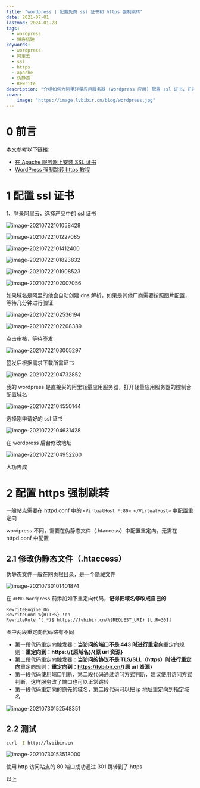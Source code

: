 ```yaml
---
title: "wordpress | 配置免费 ssl 证书和 https 强制跳转" 
date: 2021-07-01
lastmod: 2024-01-28
tags:
  - wordpress
  - 博客搭建
keywords:
  - wordpress
  - 阿里云
  - ssl
  - https
  - apache
  - 伪静态
  - Rewrite
description: "介绍如何为阿里轻量应用服务器 (wordpress 应用) 配置 ssl 证书，开启 https 访问且实现https 强制跳转" 
cover:
    image: "https://image.lvbibir.cn/blog/wordpress.jpg" 
---
```


# 0 前言

本文参考以下链接:

- [在 Apache 服务器上安装 SSL 证书](https://help.aliyun.com/zh/ssl-certificate/user-guide/install-ssl-certificates-on-apache-servers)
- [WordPress 强制跳转 https 教程](https://blog.csdn.net/weixin_39037804/article/details/102801202)

# 1 配置 ssl 证书

1、登录阿里云，选择产品中的 ssl 证书

![image-20210722101058428](https://image.lvbibir.cn/blog/image-20210722101058428.png)

![image-20210722101227085](https://image.lvbibir.cn/blog/image-20210722101823832.png)

![image-20210722101412400](https://image.lvbibir.cn/blog/image-20210722101412400.png)

![image-20210722101823832](https://image.lvbibir.cn/blog/image-20210722102007056.png)

![image-20210722101908523](https://image.lvbibir.cn/blog/image-20210722101908523.png)

![image-20210722102007056](https://image.lvbibir.cn/blog/image-20210722102536194.png)

如果域名是阿里的他会自动创建 dns 解析，如果是其他厂商需要按照图片配置，等待几分钟进行验证

![image-20210722102536194](https://image.lvbibir.cn/blog/image-20210722103005297.png)

![image-20210722102208389](https://image.lvbibir.cn/blog/image-20210722101227085.png)

点击审核，等待签发

![image-20210722103005297](https://image.lvbibir.cn/blog/image-20210722102208389.png)

签发后根据需求下载所需证书

![image-20210722104732852](https://image.lvbibir.cn/blog/image-20210722104550144.png)

我的 wordpress 是直接买的阿里轻量应用服务器，打开轻量应用服务器的控制台配置域名

![image-20210722104550144](https://image.lvbibir.cn/blog/image-20210722104732852.png)

选择刚申请好的 ssl 证书

![image-20210722104631428](https://image.lvbibir.cn/blog/image-20210722104631428.png)

在 wordpress 后台修改地址

![image-20210722104952260](https://image.lvbibir.cn/blog/image-20210722104952260.png)

大功告成

# 2 配置 https 强制跳转

一般站点需要在 httpd.conf 中的 `<VirtualHost *:80> </VirtualHost>` 中配置重定向

wordpress 不同，需要在伪静态文件（.htaccess）中配置重定向，无需在 httpd.conf 中配置

## 2.1 修改伪静态文件（.htaccess）

伪静态文件一般在网页根目录，是一个隐藏文件

![image-20210730101401874](https://image.lvbibir.cn/blog/image-20210730101401874.png)

在 `#END Wordpress` 前添加如下重定向代码，**记得把域名修改成自己的**

```plaintext
RewriteEngine On
RewriteCond %{HTTPS} !on
RewriteRule ^(.*)$ https://lvbibir.cn/%{REQUEST_URI} [L,R=301]
```

图中两段重定向代码略有不同

- 第一段代码重定向触发器：**当访问的端口不是 443 时进行重定向**重定向规则：**重定向到：https://{原域名}/{原 url 资源}**
- 第二段代码重定向触发器：**当访问的协议不是 TLS/SLL（https）时进行重定向**重定向规则：**重定向到：<https://lvbibir.cn/>{原 url 资源}**
- 第一段代码使用端口判断，第二段代码通过访问方式判断，建议使用访问方式判断，这样服务改了端口也可以正常跳转
- 第一段代码重定向的原先的域名，第二段代码可以把 ip 地址重定向到指定域名

![image-20210730152548351](https://image.lvbibir.cn/blog/image-20210730152548351.png)

## 2.2 测试

```bash
curl -I http://lvbibir.cn
```

![image-20210730153518000](https://image.lvbibir.cn/blog/image-20210730153518000.png)

使用 http 访问站点的 80 端口成功通过 301 跳转到了 https

以上
